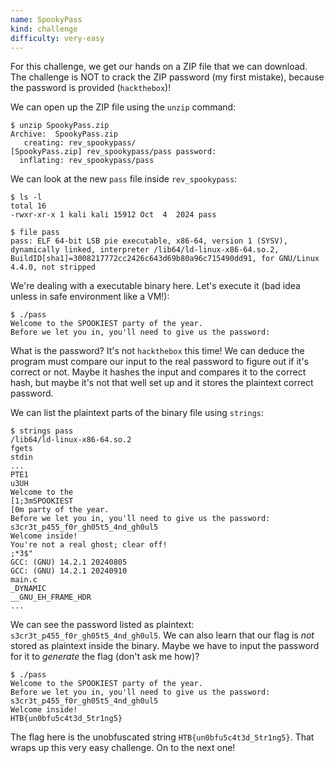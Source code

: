 ```yaml
---
name: SpookyPass
kind: challenge
difficulty: very-easy
---
```


For this challenge, we get our hands on a ZIP file that we can download. The challenge is NOT to crack the ZIP password (my first mistake), because the password is provided (`hackthebox`)!

We can open up the ZIP file using the `unzip` command:

```
$ unzip SpookyPass.zip
Archive:  SpookyPass.zip
   creating: rev_spookypass/
[SpookyPass.zip] rev_spookypass/pass password:
  inflating: rev_spookypass/pass
```

We can look at the new `pass` file inside `rev_spookypass`:

```
$ ls -l
total 16
-rwxr-xr-x 1 kali kali 15912 Oct  4  2024 pass

$ file pass
pass: ELF 64-bit LSB pie executable, x86-64, version 1 (SYSV), dynamically linked, interpreter /lib64/ld-linux-x86-64.so.2, BuildID[sha1]=3008217772cc2426c643d69b80a96c715490dd91, for GNU/Linux 4.4.0, not stripped
```

We're dealing with a executable binary here. Let's execute it (bad idea unless in safe environment like a VM!):

```
$ ./pass
Welcome to the SPOOKIEST party of the year.
Before we let you in, you'll need to give us the password:
```

What is the password? It's not `hackthebox` this time! We can deduce the program must compare our input to the real password to figure out if it's correct or not. Maybe it hashes the input and compares it to the correct hash, but maybe it's not that well set up and it stores the plaintext correct password.

We can list the plaintext parts of the binary file using `strings`:

```
$ strings pass
/lib64/ld-linux-x86-64.so.2
fgets
stdin
...
PTE1
u3UH
Welcome to the
[1;3mSPOOKIEST
[0m party of the year.
Before we let you in, you'll need to give us the password:
s3cr3t_p455_f0r_gh05t5_4nd_gh0ul5
Welcome inside!
You're not a real ghost; clear off!
;*3$"
GCC: (GNU) 14.2.1 20240805
GCC: (GNU) 14.2.1 20240910
main.c
_DYNAMIC
__GNU_EH_FRAME_HDR
...
```

We can see the password listed as plaintext: `s3cr3t_p455_f0r_gh05t5_4nd_gh0ul5`. We can also learn that our flag is _not_ stored as plaintext inside the binary. Maybe we have to input the password for it to _generate_ the flag (don't ask me how)?

```
$ ./pass
Welcome to the SPOOKIEST party of the year.
Before we let you in, you'll need to give us the password: s3cr3t_p455_f0r_gh05t5_4nd_gh0ul5
Welcome inside!
HTB{un0bfu5c4t3d_5tr1ng5}
```

The flag here is the unobfuscated string `HTB{un0bfu5c4t3d_5tr1ng5}`. That wraps up this very easy challenge. On to the next one!
